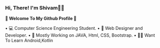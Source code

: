 ### Hi, There! I'm Shivam🙋‍♂️  


**🚀 Welcome To My Github Profile 🚀**

• 💻 Computer Science Engineering Student.
• 🔭 Web Designer and Developer.
• 💎 Mostly Working on JAVA, Html, CSS, Bootstrap.
• 👨‍💻 Want To Learn Android,Kotlin
<!--
**Shivam2700/Shivam2700** is a ✨ _special_ ✨ repository because its `README.md` (this file) appears on your GitHub profile.

Here are some ideas to get you started:

-  I’m currently working on ...
- 🌱 I’m currently learning ...
- 👯 I’m looking to collaborate on ...
- 🤔 I’m looking for help with ...
- 💬 Ask me about ...
- 📫 How to reach me: ...
- 😄 Pronouns: ...
- ⚡ Fun fact: ...
-->

